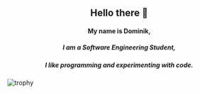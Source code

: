 <div align="center">
<h2> Hello there 👋 </h2>


  <h4>My name is Dominik,</h4>
  <h5>I am a Software Engineering Student,</h5> 
  <h5>I like programming and experimenting with code.</h5>
</div>

![trophy](https://github-profile-trophy.vercel.app/?username=DARAEDom&theme=nord&title=Commit)
